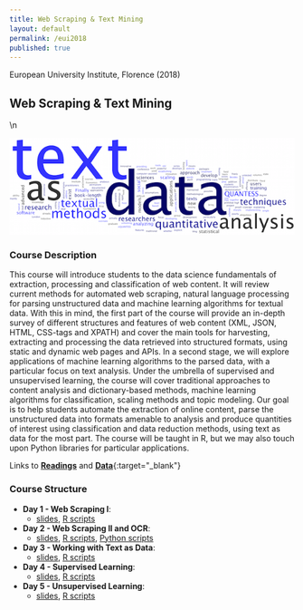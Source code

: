 ```yaml
---
title: Web Scraping & Text Mining
layout: default
permalink: /eui2018
published: true
---
```


European University Institute, Florence (2018)

## Web Scraping & Text Mining 

\n

![text](text.png)

### Course Description

This course will introduce students to the data science fundamentals of extraction, processing and classification of web content. It will review current methods for automated web scraping, natural language processing for parsing unstructured data and machine learning algorithms for textual data. With this in mind, the first part of the course will provide an in-depth survey of different structures and features of web content (XML, JSON, HTML, CSS-tags and XPATH) and cover the main tools for harvesting, extracting and processing the data retrieved into structured formats, using static and dynamic web pages and APIs. In a second stage, we will explore applications of machine learning algorithms to the parsed data, with a particular focus on text analysis. Under the umbrella of supervised and unsupervised learning, the course will cover traditional approaches to content analysis and dictionary-based methods, machine learning algorithms for classification, scaling methods and topic modeling. Our goal is to help students automate the extraction of online content, parse the unstructured data into formats amenable to analysis and produce quantities of interest using classification and data reduction methods, using text as data for the most part. The course will be taught in R, but we may also touch upon Python libraries for particular applications.

Links to [**Readings**](eui2018/readings.zip) and [**Data**](pauloserodio.com/readings.zip){:target="_blank"}

### Course Structure

  - **Day 1 - Web Scraping I**: 
    - [slides](pauloserodio.com/readings.zip), [R scripts](pauloserodio.com/readings.zip)
  - **Day 2 - Web Scraping II and OCR**: 
    - [slides](pauloserodio.com/readings.zip), [R scripts](pauloserodio.com/readings.zip), [Python scripts](pauloserodio.com/readings.zip)
  - **Day 3 - Working with Text as Data**: 
    - [slides](pauloserodio.com/readings.zip), [R scripts](pauloserodio.com/readings.zip)
  - **Day 4 - Supervised Learning**: 
    - [slides](pauloserodio.com/readings.zip), [R scripts](pauloserodio.com/readings.zip)
  - **Day 5 - Unsupervised Learning**: 
    - [slides](pauloserodio.com/readings.zip), [R scripts](pauloserodio.com/readings.zip)




